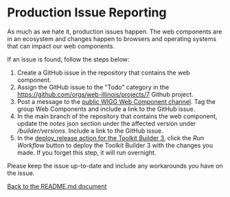 # Production Issue Reporting

As much as we hate it, production issues happen. The web components are in an ecosystem and changes happen to browsers and operating systems that can impact our web components. 

If an issue is found, follow the steps below:

1. Create a GitHub issue in the repository that contains the web component. 
2. Assign the GitHub issue to the "Todo" category in the https://github.com/orgs/web-illinois/projects/7 Github project. 
3. Post a message to the [public WIGG Web Component channel](https://teams.microsoft.com/l/channel/19%3A734981213bce44f2a0f31e98a560fe08%40thread.tacv2/Web%20Components?groupId=7ecdbcb2-4a6c-438d-828c-70287b84f487&tenantId=44467e6f-462c-4ea2-823f-7800de5434e3). Tag the group Web Components and include a link to the GitHub issue. 
4. In the main branch of the repository that contains the web component, update the *notes* json section under the affected version under */builder/versions*. Include a link to the GitHub issue.
5. In the [deploy_release action for the Toolkit Builder 3](https://github.com/web-illinois/toolkit-builder-3/actions/workflows/deploy_release.yml), click the *Run Workflow* button to deploy the Toolkit Builder 3 with the changes you made. If you forget this step, it will run overnight. 

Please keep the issue up-to-date and include any workarounds you have on the issue. 

[Back to the README.md document](README.md)